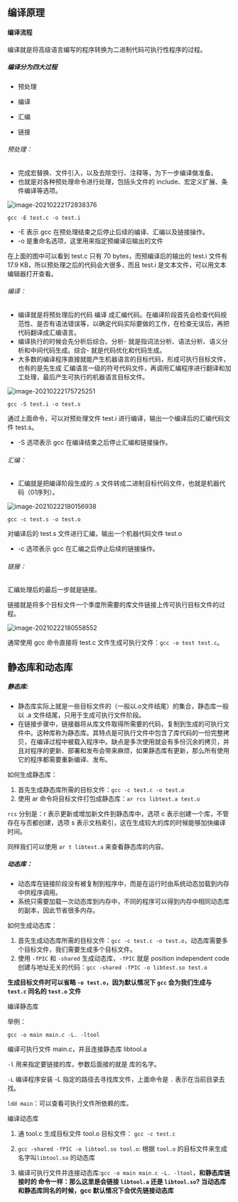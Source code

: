 ##  编译原理

#### 编译流程

编译就是将高级语言编写的程序转换为二进制代码可执行性程序的过程。

##### 编译分为四大过程

* 预处理

* 编译

* 汇编

* 链接

###### 预处理：

* 完成宏替换、文件引入，以及去除空行、注释等，为下一步编译做准备。
* 也就是对各种预处理命令进行处理，包括头文件的 include、宏定义扩展、条件编译等选项。

![image-20210222172838376](https://tva1.sinaimg.cn/large/008eGmZEly1gnwfwo8fqfj30kx0b2wgi.jpg)

`gcc -E test.c -o test.i`

* -E 表示 gcc 在预处理结束之后停止后续的编译、汇编以及链接操作。
* -o 是重命名选项，这里用来指定预编译后输出的文件

在上面的图中可以看到 test.c 只有 70 bytes，而预编译后的输出的 test.i 文件有 17.9 KB，所以预处理之后的代码会大很多，而且 test.i 是文本文件，可以用文本编辑器打开查看。



###### 编译：

* 编译就是将预处理后的代码 编译 成汇编代码。在编译阶段首先会检查代码规范性、是否有语法错误等，以确定代码实际要做的工作，在检查无误后，再把代码翻译成汇编语言。
* 编译执行的时候会先分析后综合。分析- 就是指词法分析、语法分析、语义分析和中间代码生成。综合- 就是代码优化和代码生成。
* 大多数的编译程序直接就能产生机器语言的目标代码，形成可执行目标文件，也有的是先生成 汇编语言一级的符号代码文件，再调用汇编程序进行翻译和加工处理，最后产生可执行的机器语言目标文件。

![image-20210222175725251](https://tva1.sinaimg.cn/large/008eGmZEly1gnwgqiwgx1j30kc0bgac3.jpg)

`gcc -S test.i -o test.s`

通过上面命令，可以对预处理文件 test.i 进行编译，输出一个编译后的汇编代码文件 test.s。

* -S 选项表示 gcc 在编译结束之后停止汇编和链接操作。

###### 汇编：

* 汇编就是把编译阶段生成的 .s 文件转成二进制目标代码文件，也就是机器代码（01序列）。

![image-20210222180156938](https://tva1.sinaimg.cn/large/008eGmZEly1gnwgv95z2rj30ke0b6acn.jpg)

`gcc -c test.s -o test.o`

对编译后的 test.s 文件进行汇编，输出一个机器代码文件 test.o

* -c 选项表示 gcc 在汇编之后停止后续的链接操作。

###### 链接：

汇编处理后的最后一步就是链接。

链接就是将多个目标文件一个季度所需要的库文件链接上传可执行目标文件的过程。

![image-20210222180558552](https://tva1.sinaimg.cn/large/008eGmZEly1gnwgzfxijaj30jy0b2q4r.jpg)

通常使用 gcc 命令直接将 test.c 文件生成可执行文件：`gcc -o test test.c`。







## 静态库和动态库

##### 静态库:

* 静态库实际上就是一些目标文件的（一般以.o文件结尾）的集合，静态库一般以 .a 文件结尾，只用于生成可执行文件阶段。
* 在链接步骤中，链接器将从库文件取得所需要的代码，复制到生成的可执行文件中。这种库称为静态库。其特点是可执行文件中包含了库代码的一份完整拷贝，在编译过程中被载入程序中。缺点是多次使用就会有多份沉余的拷贝，并且对程序的更新、部署和发布会带来麻烦，如果静态库有更新，那么所有使用它的程序都需要重新编译、发布。

如何生成静态库：

1. 首先生成静态库所需的目标文件：`gcc -c test.c -o test.o`
2. 使用 ar 命令将目标文件打包成静态库：`ar rcs libtest.a test.o`

`rcs` 分别是：r 表示更新或增加新文件到静态库中，选项 c 表示创建一个库，不管存在与否都创建，选项 s 表示文档索引，这在生成较大的库的时候能够加快编译时间。

同样我们可以使用 `ar t libtest.a` 来查看静态库的内容。

##### 动态库：

* 动态库在链接阶段没有被复制到程序中，而是在运行时由系统动态加载到内存中供程序调用。
* 系统只需要加载一次动态库到内存中，不同的程序可以得到内存中相同动态库的副本，因此节省很多内存。

如何生成动态库：

1. 首先生成动态库所需的目标文件：`gcc -c test.c -o test.o`，动态库需要多个目标文件，我们需要生成多个目标文件。
2. 使用 `-fPIC` 和 `-shared` 生成动态库，`-fPIC` 就是 position independent code 创建与地址无关的代码：`gcc -shared -fPIC -o libtest.so test.o`

**生成目标文件时可以省略 `-o test.o`，因为默认情况下 `gcc` 会为我们生成与 `test.c` 同名的 `test.o` 文件**

编译静态库

举例：

`gcc -o main main.c -L. -ltool`

编译可执行文件 main.c，并且连接静态库 libtool.a

`-l` 用来指定要链接的库，参数后面接的就是 库的名字。

`-L` 编译程序安装 -L 指定的路径去寻找库文件，上面命令是 `.` 表示在当前目录去找。

`ldd main`：可以查看可执行文件所依赖的库。

编译动态库

1. 通 tool.c 生成目标文件 tool.o 目标文件： `gcc -c test.c`

2. `gcc -shared -fPIC -o libtool.so tool.o`: 根据 `tool.o` 的目标文件来生成 名字叫`libtool.so`  的动态库

3. 编译可执行文件并连接动态库:`gcc -o main main.c -L. -ltool`，**和静态库链接时的 命令一样：那么这里是会链接 `libtool.a` 还是 `libtool.so`? 当动态库和静态库同名的时候，gcc 默认情况下会优先链接动态库** 

   





